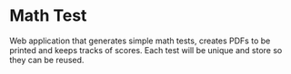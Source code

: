 # Math Test
Web application that generates simple math tests, creates PDFs to be printed and keeps tracks of scores. Each test will be unique and store so they can be reused. 
